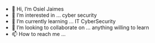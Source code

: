 - 👋 Hi, I’m Osiel Jaimes
- 👀 I’m interested in ... cyber security     
- 🌱 I’m currently learning ... IT CyberSecurity    
- 💞️ I’m looking to collaborate on ... anything willing to learn 
- 📫 How to reach me ...

<!---
Snakis-93/Snakis-93 is a ✨ special ✨ repository because its `README.md` (this file) appears on your GitHub profile.
You can click the Preview link to take a look at your changes.
--->
